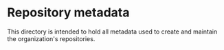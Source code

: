 # Repository metadata
This directory is intended to hold all metadata used to create and maintain the organization's repositories.